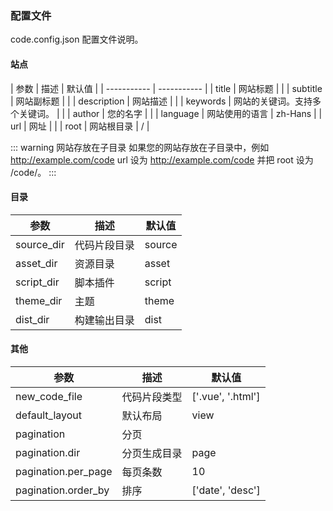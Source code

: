 ### 配置文件
code.config.json 配置文件说明。

#### 站点
| 参数 | 描述 | 默认值 |
| ----------- | ----------- |
| title | 网站标题 |  | 
| subtitle | 网站副标题 |  | 
| description | 网站描述 |  | 
| keywords | 网站的关键词。支持多个关键词。 |  | 
| author | 您的名字 |  | 
| language | 网站使用的语言 | zh-Hans | 
| url | 网址 |  | 
| root | 网站根目录 | / |


::: warning 网站存放在子目录
如果您的网站存放在子目录中，例如 http://example.com/code url 设为 http://example.com/code 并把 root 设为 /code/。
:::

#### 目录
| 参数 | 描述 | 默认值 |
| ----------- | ----------- | ----------- |
| source_dir | 代码片段目录 | source |
| asset_dir | 资源目录 | asset |
| script_dir | 脚本插件 | script |
| theme_dir | 主题 | theme |
| dist_dir | 构建输出目录 | dist |

#### 其他
| 参数 | 描述 | 默认值 |
| ----------- | ----------- | ----------- |
| new_code_file | 代码片段类型 | ['.vue', '.html'] |
| default_layout | 默认布局 | view |
| pagination | 分页 |  |
| pagination.dir | 分页生成目录 | page |
| pagination.per_page | 每页条数 | 10 |
| pagination.order_by | 排序 | ['date', 'desc'] |

